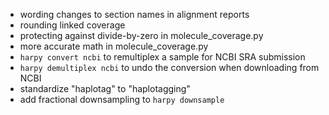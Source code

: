 - wording changes to section names in alignment reports
- rounding linked coverage
- protecting against divide-by-zero in molecule_coverage.py
- more accurate math in molecule_coverage.py
- `harpy convert ncbi` to remultiplex a sample for NCBI SRA submission
- `harpy demultiplex ncbi` to undo the conversion when downloading from NCBI
- standardize "haplotag" to "haplotagging"
- add fractional downsampling to `harpy downsample`

